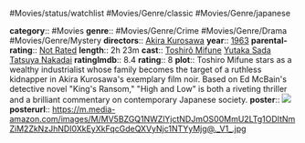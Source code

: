 #Movies/status/watchlist #Movies/Genre/classic #Movies/Genre/japanese

**category**:: #Movies
**genre**:: #Movies/Genre/Crime #Movies/Genre/Drama #Movies/Genre/Mystery
**directors**:: [Akira Kurosawa](https://www.imdb.com/name/nm0000041/?ref_=tt_ov_dr)
**year**:: [1963](https://www.imdb.com/title/tt0057565/releaseinfo?ref_=tt_ov_rdat)
**parental-rating**:: [Not Rated](https://www.imdb.com/title/tt0057565/parentalguide/certificates?ref_=tt_ov_pg)
**length**:: 2h 23m
**cast**:: [Toshirô Mifune](https://www.imdb.com/name/nm0001536/?ref_=tt_ov_st) [Yutaka Sada](https://www.imdb.com/name/nm0755403/?ref_=tt_ov_st) [Tatsuya Nakadai](https://www.imdb.com/name/nm0619938/?ref_=tt_ov_st)
**ratingImdb**:: 8.4
**rating**:: 8
**plot**:: Toshiro Mifune stars as a wealthy industrialist whose family becomes the target of a ruthless kidnapper in Akira Kurosawa's exemplary film noir. Based on Ed McBain's detective novel "King's Ransom," "High and Low" is both a riveting thriller and a brilliant commentary on contemporary Japanese society.
**poster**:: [![](https://m.media-amazon.com/images/M/MV5BZGQ1NWZlYjctNDJmOS00MmU2LTg1ODItNmZiM2ZkNzJhNDI0XkEyXkFqcGdeQXVyNjc1NTYyMjg@._V1_.jpg)](https://www.imdb.com/title/tt0057565/?ref_=fn_al_tt_1)
**posterurl**:: https://m.media-amazon.com/images/M/MV5BZGQ1NWZlYjctNDJmOS00MmU2LTg1ODItNmZiM2ZkNzJhNDI0XkEyXkFqcGdeQXVyNjc1NTYyMjg@._V1_.jpg